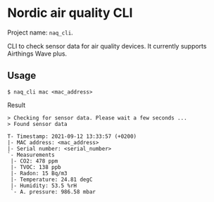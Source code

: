 # Nordic air quality CLI

Project name: `naq_cli`.

CLI to check sensor data for air quality devices. 
It currently supports Airthings Wave plus.

## Usage

```shell
$ naq_cli mac <mac_address>
```
Result
```text
> Checking for sensor data. Please wait a few seconds ...
> Found sensor data

T- Timestamp: 2021-09-12 13:33:57 (+0200)
|- MAC address: <mac_address>
|- Serial number: <serial_number>
`- Measurements
 |- CO2: 478 ppm
 |- TVOC: 138 ppb
 |- Radon: 15 Bq/m3
 |- Temperature: 24.81 degC
 |- Humidity: 53.5 %rH
 `- A. pressure: 986.58 mbar
```